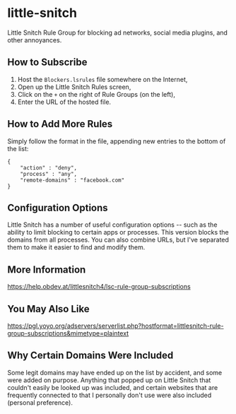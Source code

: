 # little-snitch
Little Snitch Rule Group for blocking ad networks, social media plugins, and other annoyances.

## How to Subscribe

1. Host the `Blockers.lsrules` file somewhere on the Internet,
2. Open up the Little Snitch Rules screen,
3. Click on the `+` on the right of Rule Groups (on the left),
4. Enter the URL of the hosted file.

## How to Add More Rules

Simply follow the format in the file, appending new entries to the bottom of the list:

    {
        "action" : "deny",
        "process" : "any",
        "remote-domains" : "facebook.com"
    }

## Configuration Options

Little Snitch has a number of useful configuration options -- such as the ability to limit blocking to certain apps or processes. This version blocks the domains from all processes. You can also combine URLs, but I've separated them to make it easier to find and modify them.

## More Information

https://help.obdev.at/littlesnitch4/lsc-rule-group-subscriptions

## You May Also Like

https://pgl.yoyo.org/adservers/serverlist.php?hostformat=littlesnitch-rule-group-subscriptions&mimetype=plaintext

## Why Certain Domains Were Included

Some legit domains may have ended up on the list by accident, and some were added on purpose. Anything that popped up on Little Snitch that couldn't easily be looked up was included, and certain websites that are frequently connected to that I personally don't use were also included (personal preference).
